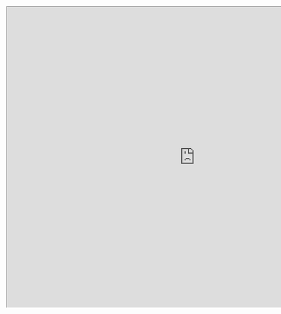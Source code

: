 <iframe src="https://public.tableau.com/views/project_17509564089710/Dashboard1?:language=en-US&:embed=y&:sid=&:redirect=auth&:embed_code_version=3&:loadOrderID=0&:display_count=y&publish=yes&:origin=viz_share_link" width="1000" height="800"></iframe>

